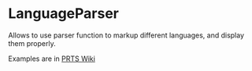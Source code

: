 # LanguageParser
Allows to use parser function to markup different languages, and display them properly.

Examples are in [PRTS Wiki](http://ak.mooncell.wiki/)